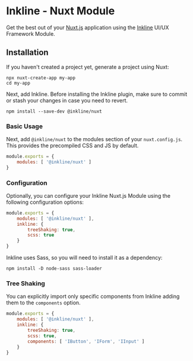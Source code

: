 # Inkline - Nuxt Module

Get the best out of your [Nuxt.js](https://github.com/nuxt/nuxt.js) application using the [Inkline](https://github.com/inkline/inkline) UI/UX Framework Module.

## Installation

If you haven't created a project yet, generate a project using Nuxt:
```
npx nuxt-create-app my-app
cd my-app
```

Next, add Inkline. Before installing the Inkline plugin, make sure to commit or stash your changes in case you need to revert.
```
npm install --save-dev @inkline/nuxt
```

### Basic Usage
Next, add `@inkline/nuxt` to the modules section of your `nuxt.config.js`. This provides the precompiled CSS and JS by default.

```js
module.exports = {
    modules: [ '@inkline/nuxt' ]
}
```

### Configuration
Optionally, you can configure your Inkline Nuxt.js Module using the following configuration options:
 
```js
module.exports = {
    modules: [ '@inkline/nuxt' ],
    inkline: {
        treeShaking: true,
        scss: true
    }
}
```

Inkline uses Sass, so you will need to install it as a dependency:

`npm install -D node-sass sass-loader`

### Tree Shaking
You can explicitly import only specific components from Inkline adding them to the `components` option.

```js
module.exports = {
    modules: [ '@inkline/nuxt' ],
    inkline: {
        treeShaking: true,
        scss: true,
        components: [ 'IButton', 'IForm', 'IInput' ]
    }
}
```
